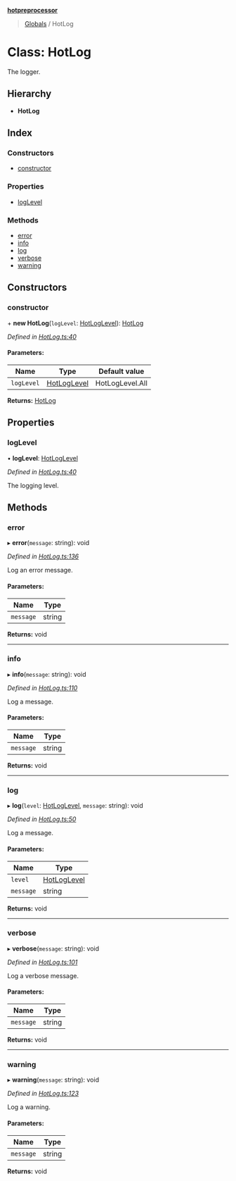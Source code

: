 **[hotpreprocessor](../README.md)**

> [Globals](../globals.md) / HotLog

# Class: HotLog

The logger.

## Hierarchy

* **HotLog**

## Index

### Constructors

* [constructor](hotlog.md#constructor)

### Properties

* [logLevel](hotlog.md#loglevel)

### Methods

* [error](hotlog.md#error)
* [info](hotlog.md#info)
* [log](hotlog.md#log)
* [verbose](hotlog.md#verbose)
* [warning](hotlog.md#warning)

## Constructors

### constructor

\+ **new HotLog**(`logLevel`: [HotLogLevel](../enums/hotloglevel.md)): [HotLog](hotlog.md)

*Defined in [HotLog.ts:40](https://github.com/OurFreeLight/HotPreprocessor/blob/9c94bd6/src/HotLog.ts#L40)*

#### Parameters:

Name | Type | Default value |
------ | ------ | ------ |
`logLevel` | [HotLogLevel](../enums/hotloglevel.md) | HotLogLevel.All |

**Returns:** [HotLog](hotlog.md)

## Properties

### logLevel

•  **logLevel**: [HotLogLevel](../enums/hotloglevel.md)

*Defined in [HotLog.ts:40](https://github.com/OurFreeLight/HotPreprocessor/blob/9c94bd6/src/HotLog.ts#L40)*

The logging level.

## Methods

### error

▸ **error**(`message`: string): void

*Defined in [HotLog.ts:136](https://github.com/OurFreeLight/HotPreprocessor/blob/9c94bd6/src/HotLog.ts#L136)*

Log an error message.

#### Parameters:

Name | Type |
------ | ------ |
`message` | string |

**Returns:** void

___

### info

▸ **info**(`message`: string): void

*Defined in [HotLog.ts:110](https://github.com/OurFreeLight/HotPreprocessor/blob/9c94bd6/src/HotLog.ts#L110)*

Log a message.

#### Parameters:

Name | Type |
------ | ------ |
`message` | string |

**Returns:** void

___

### log

▸ **log**(`level`: [HotLogLevel](../enums/hotloglevel.md), `message`: string): void

*Defined in [HotLog.ts:50](https://github.com/OurFreeLight/HotPreprocessor/blob/9c94bd6/src/HotLog.ts#L50)*

Log a message.

#### Parameters:

Name | Type |
------ | ------ |
`level` | [HotLogLevel](../enums/hotloglevel.md) |
`message` | string |

**Returns:** void

___

### verbose

▸ **verbose**(`message`: string): void

*Defined in [HotLog.ts:101](https://github.com/OurFreeLight/HotPreprocessor/blob/9c94bd6/src/HotLog.ts#L101)*

Log a verbose message.

#### Parameters:

Name | Type |
------ | ------ |
`message` | string |

**Returns:** void

___

### warning

▸ **warning**(`message`: string): void

*Defined in [HotLog.ts:123](https://github.com/OurFreeLight/HotPreprocessor/blob/9c94bd6/src/HotLog.ts#L123)*

Log a warning.

#### Parameters:

Name | Type |
------ | ------ |
`message` | string |

**Returns:** void
